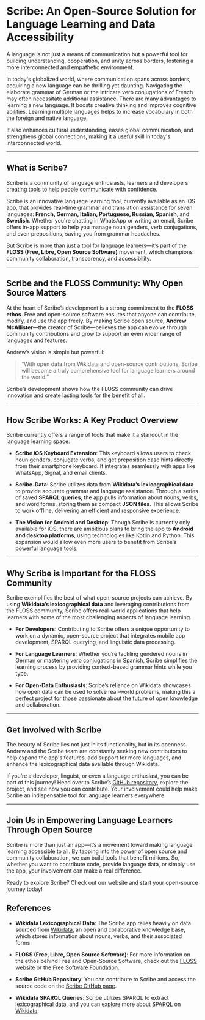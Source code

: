 # Scribe: An Open-Source Solution for Language Learning and Data Accessibility

A language is not just a means of communication but a powerful tool for building understanding, cooperation, and unity across borders, fostering a more interconnected and empathetic environment. 

In today's globalized world, where communication spans across borders, acquiring a new language can be thrilling yet daunting. Navigating the elaborate grammar of German or the intricate verb conjugations of French may often necessitate additional assistance. There are many advantages to learning a new language. It boosts creative thinking and improves cognitive abilities. Learning multiple languages helps to increase vocabulary in both the foreign and native language. 

It also enhances cultural understanding, eases global communication, and strengthens global connections, making it a useful skill in today's interconnected world.

<!--- **Enter Scribe**: an open-source app that empowers language learners with real-time grammar, conjugation, and translation assistance, all integrated into your keyboard. Built on the power of open data from **Wikidata**, Scribe offers a practical solution to help users communicate confidently without needing to switch between multiple apps.
--->
---

## What is Scribe?

Scribe is a community of language enthusiasts, learners and developers creating tools to help people communicate with confidence.

Scribe is an innovative language learning tool, currently available as an iOS app, that provides real-time grammar and translation assistance for seven languages: **French, German, Italian, Portuguese, Russian, Spanish**, and **Swedish**. Whether you're chatting in WhatsApp or writing an email, Scribe offers in-app support to help you manage noun genders, verb conjugations, and even prepositions, saving you from grammar headaches.

But Scribe is more than just a tool for language learners—it’s part of the **FLOSS (Free, Libre, Open Source Software)** movement, which champions community collaboration, transparency, and accessibility.

---

## Scribe and the FLOSS Community: Why Open Source Matters

At the heart of Scribe’s development is a strong commitment to the **FLOSS ethos**. Free and open-source software ensures that anyone can contribute, modify, and use the app freely. By making Scribe open source, **Andrew McAllister**—the creator of Scribe—believes the app can evolve through community contributions and grow to support an even wider range of languages and features.

Andrew’s vision is simple but powerful: 
> “With open data from Wikidata and open-source contributions, Scribe will become a truly comprehensive tool for language learners around the world.”

Scribe’s development shows how the FLOSS community can drive innovation and create lasting tools for the benefit of all.

---

## How Scribe Works: A Key Product Overview

Scribe currently offers a range of tools that make it a standout in the language learning space:

- **Scribe iOS Keyboard Extension**: This keyboard allows users to check noun genders, conjugate verbs, and get preposition case hints directly from their smartphone keyboard. It integrates seamlessly with apps like WhatsApp, Signal, and email clients.

- **Scribe-Data**: Scribe utilizes data from **Wikidata’s lexicographical data** to provide accurate grammar and language assistance. Through a series of saved **SPARQL queries**, the app pulls information about nouns, verbs, and word forms, storing them as compact **JSON files**. This allows Scribe to work offline, delivering an efficient and responsive experience.

- **The Vision for Android and Desktop**: Though Scribe is currently only available for iOS, there are ambitious plans to bring the app to **Android and desktop platforms**, using technologies like Kotlin and Python. This expansion would allow even more users to benefit from Scribe’s powerful language tools.

---

## Why Scribe is Important for the FLOSS Community

Scribe exemplifies the best of what open-source projects can achieve. By using **Wikidata’s lexicographical data** and leveraging contributions from the FLOSS community, Scribe offers real-world applications that help learners with some of the most challenging aspects of language learning.

- **For Developers**: Contributing to Scribe offers a unique opportunity to work on a dynamic, open-source project that integrates mobile app development, SPARQL querying, and linguistic data processing.

- **For Language Learners**: Whether you’re tackling gendered nouns in German or mastering verb conjugations in Spanish, Scribe simplifies the learning process by providing context-based grammar hints while you type.

- **For Open-Data Enthusiasts**: Scribe’s reliance on Wikidata showcases how open data can be used to solve real-world problems, making this a perfect project for those passionate about the future of open knowledge and collaboration.

---

## Get Involved with Scribe

The beauty of Scribe lies not just in its functionality, but in its openness. Andrew and the Scribe team are constantly seeking new contributors to help expand the app's features, add support for more languages, and enhance the lexicographical data available through Wikidata.

If you’re a developer, linguist, or even a language enthusiast, you can be part of this journey! Head over to Scribe’s [GitHub repository](https://github.com/scribe), explore the project, and see how you can contribute. Your involvement could help make Scribe an indispensable tool for language learners everywhere.

---

## Join Us in Empowering Language Learners Through Open Source

Scribe is more than just an app—it’s a movement toward making language learning accessible to all. By tapping into the power of open source and community collaboration, we can build tools that benefit millions. So, whether you want to contribute code, provide language data, or simply use the app, your involvement can make a real difference.

Ready to explore Scribe? Check out our website and start your open-source journey today!

## References

- **Wikidata Lexicographical Data**: The Scribe app relies heavily on data sourced from [Wikidata](https://www.wikidata.org/wiki/Wikidata:Main_Page), an open and collaborative knowledge base, which stores information about nouns, verbs, and their associated forms.
  
- **FLOSS (Free, Libre, Open Source Software)**: For more information on the ethos behind Free and Open-Source Software, check out the [FLOSS website](https://www.gnu.org/philosophy/floss-and-foss.en.html) or the [Free Software Foundation](https://www.fsf.org/).
  
- **Scribe GitHub Repository**: You can contribute to Scribe and access the source code on the [Scribe GitHub page](https://github.com/scribe).
  
- **Wikidata SPARQL Queries**: Scribe utilizes SPARQL to extract lexicographical data, and you can explore more about [SPARQL on Wikidata](https://www.wikidata.org/wiki/Wikidata:SPARQL_query_service).
